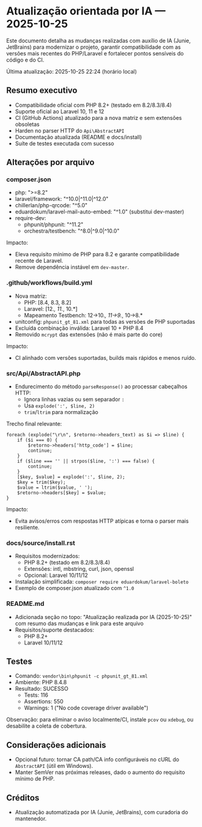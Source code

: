 # Atualização orientada por IA — 2025-10-25

Este documento detalha as mudanças realizadas com auxílio de IA (Junie, JetBrains) para modernizar o projeto, garantir compatibilidade com as versões mais recentes do PHP/Laravel e fortalecer pontos sensíveis do código e do CI.

Última atualização: 2025-10-25 22:24 (horário local)

## Resumo executivo
- Compatibilidade oficial com PHP 8.2+ (testado em 8.2/8.3/8.4)
- Suporte oficial ao Laravel 10, 11 e 12
- CI (GitHub Actions) atualizado para a nova matriz e sem extensões obsoletas
- Harden no parser HTTP do `Api\AbstractAPI`
- Documentação atualizada (README e docs/install)
- Suíte de testes executada com sucesso

## Alterações por arquivo

### composer.json
- php: ">=8.2"
- laravel/framework: "^10.0|^11.0|^12.0"
- chillerlan/php-qrcode: "^5.0"
- eduardokum/laravel-mail-auto-embed: "^1.0" (substitui dev-master)
- require-dev:
  - phpunit/phpunit: "^11.2"
  - orchestra/testbench: "^8.0|^9.0|^10.0"

Impacto:
- Eleva requisito mínimo de PHP para 8.2 e garante compatibilidade recente de Laravel.
- Remove dependência instável em `dev-master`.

### .github/workflows/build.yml
- Nova matriz:
  - PHP: [8.4, 8.3, 8.2]
  - Laravel: [12.*, 11.*, 10.*]
  - Mapeamento Testbench: 12→10.*, 11→9.*, 10→8.*
- unitconfig: `phpunit_gt_81.xml` para todas as versões de PHP suportadas
- Excluída combinação inválida: Laravel 10 + PHP 8.4
- Removido `mcrypt` das extensões (não é mais parte do core)

Impacto:
- CI alinhado com versões suportadas, builds mais rápidos e menos ruído.

### src/Api/AbstractAPI.php
- Endurecimento do método `parseResponse()` ao processar cabeçalhos HTTP:
  - Ignora linhas vazias ou sem separador `:`
  - Usa `explode(':', $line, 2)`
  - `trim`/`ltrim` para normalização

Trecho final relevante:
```
foreach (explode("\r\n", $retorno->headers_text) as $i => $line) {
    if ($i === 0) {
        $retorno->headers['http_code'] = $line;
        continue;
    }
    if ($line === '' || strpos($line, ':') === false) {
        continue;
    }
    [$key, $value] = explode(':', $line, 2);
    $key = trim($key);
    $value = ltrim($value, ' ');
    $retorno->headers[$key] = $value;
}
```

Impacto:
- Evita avisos/erros com respostas HTTP atípicas e torna o parser mais resiliente.

### docs/source/install.rst
- Requisitos modernizados:
  - PHP 8.2+ (testado em 8.2/8.3/8.4)
  - Extensões: intl, mbstring, curl, json, openssl
  - Opcional: Laravel 10/11/12
- Instalação simplificada: `composer require eduardokum/laravel-boleto`
- Exemplo de composer.json atualizado com `^1.0`

### README.md
- Adicionada seção no topo: "Atualização realizada por IA (2025-10-25)" com resumo das mudanças e link para este arquivo
- Requisitos/suporte destacados:
  - PHP 8.2+
  - Laravel 10/11/12

## Testes
- Comando: `vendor\bin\phpunit -c phpunit_gt_81.xml`
- Ambiente: PHP 8.4.8
- Resultado: SUCESSO
  - Tests: 116
  - Assertions: 550
  - Warnings: 1 ("No code coverage driver available")

Observação: para eliminar o aviso localmente/CI, instale `pcov` ou `xdebug`, ou desabilite a coleta de cobertura.

## Considerações adicionais
- Opcional futuro: tornar CA path/CA info configuráveis no cURL do `AbstractAPI` (útil em Windows).
- Manter SemVer nas próximas releases, dado o aumento do requisito mínimo de PHP.

## Créditos
- Atualização automatizada por IA (Junie, JetBrains), com curadoria do mantenedor.
